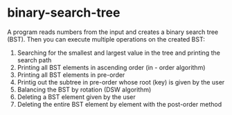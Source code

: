 # binary-search-tree
A program reads numbers from the input and creates a binary search tree (BST). 
Then you can execute multiple operations on the created BST: 
  1. Searching for the smallest and largest value in the tree and printing the search path 
  2. Printing all BST elements in ascending order (in - order algorithm) 
  3. Printing all BST elements in pre-order 
  4. Printig out the subtree in pre-order whose root (key) is given by the user 
  5. Balancing the BST by rotation (DSW algorithm) 
  6. Deleting a BST element given by the user 
  7. Deleting the entire BST element by element with the post-order method
